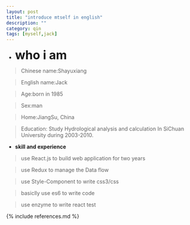 ```yaml
---
layout: post
title: "introduce mtself in english"
description: ""
category: qin
tags: [myself,jack]
---
```


* **<label style="font-size:2rem">who i am</label>**


 > Chinese name:Shayuxiang

 > English name:Jack

 > Age:born in 1985

 > Sex:man

 > Home:JiangSu, China

 > Education: Study Hydrological analysis and calculation In SiChuan University during 2003-2010.

* **skill and experience**

 > use React.js to build web application for two years

 > use Redux to manage the Data flow

 > use Style-Component to write css3/css

 > basiclly use es6 to write code

 > use enzyme to write react test







{% include references.md %}
